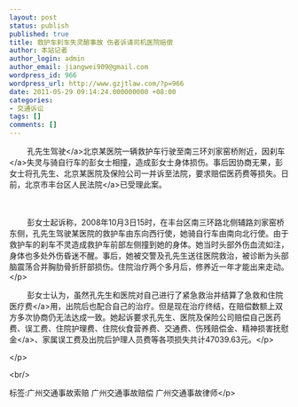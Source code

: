 ```yaml
---
layout: post
status: publish
published: true
title: 救护车刹车失灵酿事故 伤者诉请司机医院赔偿
author: 本站记者
author_login: admin
author_email: jiangwei909@gmail.com
wordpress_id: 966
wordpress_url: http://www.gzjtlaw.com/?p=966
date: 2011-05-29 09:14:24.000000000 +08:00
categories:
- 交通诉讼
tags: []
comments: []
---
```

<p><p>　　 孔先生<a>驾驶<&#47;a>北京某医院一辆救护车行驶至南三环刘家窑桥附近，因<a>刹车<&#47;a>失灵与骑自行车的彭女士相撞，造成彭女士身体损伤。事后因协商无果，彭女士将孔先生、北京某医院及保险公司一并诉至法院，要求赔偿医药费等损失。日前，北京市丰台区<a>人民法院<&#47;a>已受理此案。<p>　　<p>　　 彭女士起诉称，2008年10月3日15时，在丰台区南三环路北侧辅路刘家窑桥东侧，孔先生驾驶某医院的救护车由东向西行使，她骑自行车由南向北行使。由于救护车的刹车不灵造成救护车前部左侧撞到她的身体。她当时头部外伤血流如注，身体也多处外伤昏迷不醒。事后，她被交警及孔先生送往医院救治，被诊断为头部脑震荡合并胸肋骨折肝部损伤。住院治疗两个多月后，修养近一年才能出来走动。<&#47;p><p>　　 彭女士认为，虽然孔先生和医院对自己进行了紧急救治并结算了急救和住院<a>医疗费<&#47;a>用，出院后也配合自己的治疗。但是现在治疗终结，在赔偿数额上双方多次协商仍无法达成一致。她起诉要求孔先生、医院及保险公司赔偿自己医药费、误工费、住院护理费、住院伙食营养费、交通费、伤残赔偿金、精神损害<a>抚慰金<&#47;a>、家属误工费及出院后护理人员费等各项损失共计47039.63元。<&#47;p><p><&#47;p><br&#47;><p>标签:广州交通事故索赔 广州交通事故赔偿 广州交通事故律师<&#47;p>

